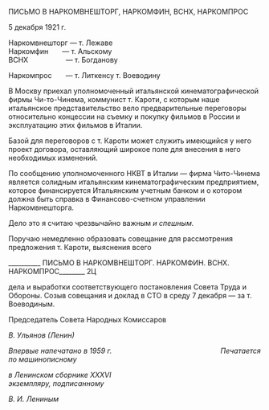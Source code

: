 ПИСЬМО В НАРКОМВНЕШТОРГ, НАРКОМФИН, ВСНХ, НАРКОМПРОС

5 декабря 1921 г.

Наркомвнешторг — т. Лежаве  
Наркомфин       — т. Альскому  
ВСНХ                   — т. Богданову

Наркомпрос       — т. Литкенсу т. Воеводину

В Москву приехал уполномоченный итальянской кинематографической фирмы Чи-то-Чинема, коммунист т. Кароти, с которым наше итальянское представительство вело предварительные переговоры относительно концессии на съемку и покупку фильмов в России и эксплуатацию этих фильмов в Италии.

Базой для переговоров с т. Кароти может служить имеющийся у него проект догово­ра, оставляющий широкое поле для внесения в него необходимых изменений.

По сообщению уполномоченного НКВТ в Италии — фирма Чито-Чинема является солидным итальянским кинематографическим предприятием, которое финансируется Итальянским учетным банком и о котором должна быть справка в Финансово-счетном управлении Наркомвнешторга.

Дело это я считаю чрезвычайно важным _и спешным._

Поручаю немедленно образовать совещание для рассмотрения предложения т. Кароти, выяснения всего

  

__________ ПИСЬМО В НАРКОМВНЕШТОРГ. НАРКОМФИН. ВСНХ. НАРКОМПРОС________ 2Ц

дела и выработки соответствующего постановления Совета Труда и Обороны. Созыв совещания и доклад в СТО в среду 7 декабря — за т. Воеводиным.

Председатель Совета Народных Комиссаров

_В. Ульянов (Ленин)_

_Впервые напечатано в 1959 г.                                                       Печатается по машинописному_

_в Ленинском сборнике_ _XXXVI_                                                              _экземпляру, подписанному_

_В. И. Лениным_